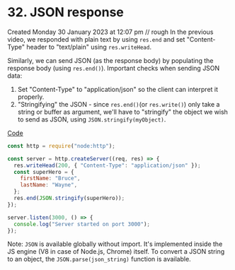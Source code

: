 # 32. JSON response
Created Monday 30 January 2023 at 12:07 pm
// rough
In the previous video, we responded with plain text by using `res.end` and set "Content-Type" header to "text/plain" using `res.writeHead`.

Similarly, we can send JSON (as the response body) by populating the response body (using `res.end()`). Important checks when sending JSON data:
1. Set "Content-Type" to "application/json" so the client can interpret it properly.
2. "Stringifying" the JSON - since `res.end()`(or `res.write()`) only take a string or buffer as argument, we'll have to "stringify" the object we wish to send as JSON, using `JSON.stringify(myObject)`. 

[Code](https://github.com/exemplar-codes/codevolution-nodejs/commit/bfa636d8f3bf1257b2e2e5504085402068a23645)
```js
const http = require("node:http");

const server = http.createServer((req, res) => {
  res.writeHead(200, { "Content-Type": "application/json" });
  const superHero = {
    firstName: "Bruce",
    lastName: "Wayne",
  };
  res.end(JSON.stringify(superHero));
});

server.listen(3000, () => {
  console.log("Server started on port 3000");
});
```

Note: `JSON` is available globally without import. It's implemented inside the JS engine (V8 in case of Node.js, Chrome) itself. To convert a JSON string to an object, the `JSON.parse(json_string)` function is available.